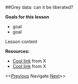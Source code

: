 ##Grey data: can it be liberated?

**Goals for this lesson**

* goal
* goal

Lesson content


**Resources:**

* [Cool link]() from X
* [Cool link]() from X

<<[Previous](https://github.com/cbahlai/OSRR_course/blob/master/06_data.cleaning.md)  Navigate [Next](https://github.com/cbahlai/OSRR_course/blob/master/08_intro_to_R.md)>>

